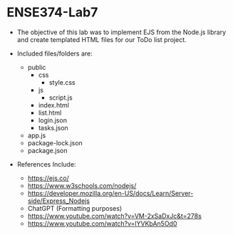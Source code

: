 # ENSE374-Lab7
* The objective of this lab was to implement EJS from the Node.js library and create templated HTML files for our ToDo list project. 
* Included files/folders are: 
    * public
        * css
            * style.css
        * js 
            * script.js
        * index.html
        * list.html
        * login.json
        * tasks.json
    * app.js
    * package-lock.json
    * package.json


* References Include:
    * https://ejs.co/
    * https://www.w3schools.com/nodejs/
    * https://developer.mozilla.org/en-US/docs/Learn/Server-side/Express_Nodejs
    * ChatGPT (Formatting purposes)
    * https://www.youtube.com/watch?v=VM-2xSaDxJc&t=278s
    * https://www.youtube.com/watch?v=lYVKbAn5Od0

